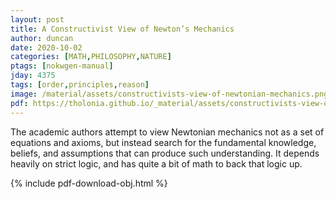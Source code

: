 ```yaml
---
layout: post
title: A Constructivist View of Newton’s Mechanics
author: duncan
date: 2020-10-02
categories: [MATH,PHILOSOPHY,NATURE]
ptags: [nokwgen-manual]
jday: 4375
tags: [order,principles,reason]
image: /material/assets/constructivists-view-of-newtonian-mechanics.png
pdf: https://tholonia.github.io/_material/assets/constructivists-view-of-newtonian-mechanics.pdf
---
```

The academic authors attempt to view Newtonian mechanics not as a set of equations and axioms, but instead search for the fundamental knowledge, beliefs, and assumptions that can produce such understanding.  It depends heavily on strict logic, and has quite a bit of math to back that logic up.

<!--more-->

{% include pdf-download-obj.html %}
